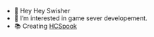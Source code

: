 - 👋 Hey Hey Swisher
- 👀 I’m interested in game sever developement.
- 📚 Creating [HCSpook](https://hcspook.com)
